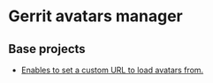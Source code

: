 # Gerrit avatars manager

## Base projects

 * [Enables to set a custom URL to load avatars from.](https://gerrit.googlesource.com/plugins/avatars-external/)
